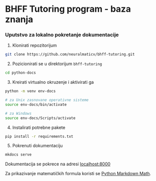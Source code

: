 # BHFF Tutoring program - baza znanja

### Uputstvo za lokalno pokretanje dokumentacije
1. Klonirati repozitorijum
```bash
git clone https://github.com/neuralmaticv/bhff-tutoring.git
```

2. Pozicionirati se u direktorijum `bhff-tutoring`
```bash
cd python-docs
```

3. Kreirati virtualno okruzenje i aktivirati ga
```bash
python -m venv env-docs

# za Unix zasnovane operativne sisteme
source env-docs/bin/activate

# za Windows
source env-docs/Scripts/activate
```

4. Instalirati potrebne pakete
```bash
pip install -r requirements.txt
```

5. Pokrenuti dokumentaciju
```bash
mkdocs serve
```

Dokumentacija se pokrece na adresi [localhost:8000](localhost:8000)

Za prikazivanje matematičkih formula koristi se [Python Markdown Math](https://github.com/mitya57/python-markdown-math).